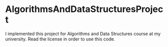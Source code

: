 # AlgorithmsAndDataStructuresProject
I implemented this project for Algorithms and Data Structures course at my university.
Read the license in order to use this code.
